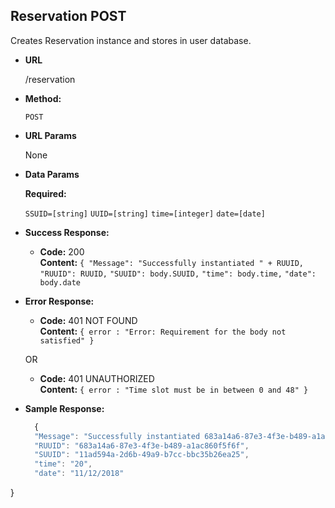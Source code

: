 **Reservation POST**
----
  Creates Reservation instance and stores in user database.

* **URL**

  /reservation

* **Method:**

  `POST`
  
*  **URL Params**

    None    
   

* **Data Params**

  **Required:**
 
   `SSUID=[string]`
   `UUID=[string]`
   `time=[integer]`
   `date=[date]`
   

* **Success Response:**

  * **Code:** 200 <br />
    **Content:** `{ "Message": "Successfully instantiated " + RUUID,`
    `"RUUID": RUUID,`
    `"SUUID": body.SUUID,`
    `"time": body.time,`
    `"date": body.date`
 
* **Error Response:**

  * **Code:** 401 NOT FOUND <br />
    **Content:** `{ error : "Error: Requirement for the body not satisfied" }`

  OR

  * **Code:** 401 UNAUTHORIZED <br />
    **Content:** `{ error : "Time slot must be in between 0 and 48" }`

* **Sample Response:**

  ```javascript
    {
    "Message": "Successfully instantiated 683a14a6-87e3-4f3e-b489-a1ac860f5f6f",
    "RUUID": "683a14a6-87e3-4f3e-b489-a1ac860f5f6f",
    "SUUID": "11ad594a-2d6b-49a9-b7cc-bbc35b26ea25",
    "time": "20",
    "date": "11/12/2018"
}
  ```